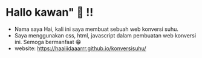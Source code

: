 
# Hallo kawan" 👋 !!

- Nama saya Hai, kali ini saya membuat sebuah web konversi suhu.
- Saya menggunakan css, html, javascript dalam pembuatan web konversi ini. Semoga bermanfaat 😁
- website: https://haaiiidaaarrr.github.io/konversisuhu/
